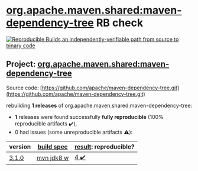 [org.apache.maven.shared:maven-dependency-tree](https://search.maven.org/artifact/org.apache.maven.shared/maven-dependency-tree/) RB check
=======

[![Reproducible Builds](https://reproducible-builds.org/images/logos/rb.svg) an independently-verifiable path from source to binary code](https://reproducible-builds.org/)

## Project: [org.apache.maven.shared:maven-dependency-tree](https://search.maven.org/artifact/org.apache.maven.shared/maven-dependency-tree/)

Source code: [https://github.com/apache/maven-dependency-tree.git](https://github.com/apache/maven-dependency-tree.git)

rebuilding **1 releases** of org.apache.maven.shared:maven-dependency-tree:
- **1** releases were found successfully **fully reproducible** (100% reproducible artifacts :heavy_check_mark:),
- 0 had issues (some unreproducible artifacts :warning:):

| version | [build spec](BUILDSPEC.md) | [result](https://reproducible-builds.org/docs/jvm/): reproducible? |
| -- | --------- | ------ |
| [3.1.0](https://search.maven.org/artifact/org.apache.maven.shared/maven-dependency-tree/3.1.0/pom) | [mvn jdk8 w](maven-dependency-tree-3.1.0.buildspec) | [4 :heavy_check_mark: ](maven-dependency-tree-3.1.0.buildcompare) |
